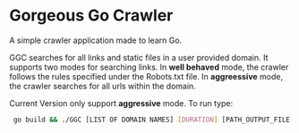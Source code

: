 # Gorgeous Go Crawler
A simple crawler application made to learn Go.

GGC searches for all links and static files in a user provided domain.
It supports two modes for searching links. In **well behaved** mode, the crawler follows the rules specified under the Robots.txt file. In **aggreessive** mode, the crawler searches for all urls within the domain.

Current Version only support **aggressive** mode. To run type:

```bash
 go build && ./GGC [LIST OF DOMAIN NAMES] [DURATION] [PATH_OUTPUT_FILE | stdout]
```
